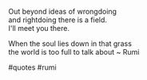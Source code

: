 Out beyond ideas of wrongdoing  
and rightdoing there is a field.  
I'll meet you there.  
  
When the soul lies down in that grass  
the world is too full to talk about ~ Rumi

#quotes #rumi
